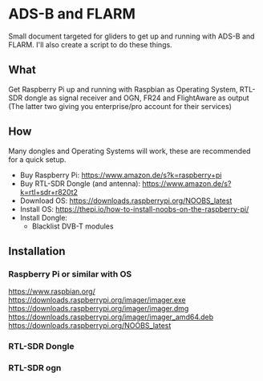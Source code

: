 # ADS-B and FLARM

Small document targeted for gliders to get up and running with ADS-B and FLARM.
I'll also create a script to do these things.

## What

Get Raspberry Pi up and running with Raspbian as Operating System, RTL-SDR dongle as signal receiver and OGN, FR24 and FlightAware as output (The latter two giving you enterprise/pro account for their services)

## How

Many dongles and Operating Systems will work, these are recommended for a quick setup.

- Buy Raspberry Pi: https://www.amazon.de/s?k=raspberry+pi
- Buy RTL-SDR Dongle (and antenna): https://www.amazon.de/s?k=rtl+sdr+r820t2
- Download OS: https://downloads.raspberrypi.org/NOOBS_latest
- Install OS: https://thepi.io/how-to-install-noobs-on-the-raspberry-pi/
- Install Dongle:
  - Blacklist DVB-T modules

## Installation

### Raspberry Pi or similar with OS

https://www.raspbian.org/
https://downloads.raspberrypi.org/imager/imager.exe
https://downloads.raspberrypi.org/imager/imager.dmg
https://downloads.raspberrypi.org/imager/imager_amd64.deb
https://downloads.raspberrypi.org/NOOBS_latest

### RTL-SDR Dongle

### RTL-SDR ogn
